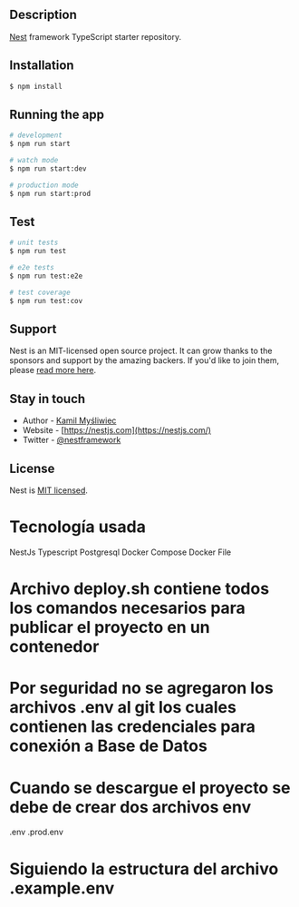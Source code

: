 
## Description

[Nest](https://github.com/nestjs/nest) framework TypeScript starter repository.

## Installation

```bash
$ npm install
```

## Running the app

```bash
# development
$ npm run start

# watch mode
$ npm run start:dev

# production mode
$ npm run start:prod
```

## Test

```bash
# unit tests
$ npm run test

# e2e tests
$ npm run test:e2e

# test coverage
$ npm run test:cov
```

## Support

Nest is an MIT-licensed open source project. It can grow thanks to the sponsors and support by the amazing backers. If you'd like to join them, please [read more here](https://docs.nestjs.com/support).

## Stay in touch

- Author - [Kamil Myśliwiec](https://kamilmysliwiec.com)
- Website - [https://nestjs.com](https://nestjs.com/)
- Twitter - [@nestframework](https://twitter.com/nestframework)

## License

Nest is [MIT licensed](LICENSE).

# Tecnología usada
NestJs
Typescript
Postgresql
Docker Compose
Docker File 

# Archivo deploy.sh contiene todos los comandos necesarios para publicar el proyecto en un contenedor

# Por seguridad no se agregaron los archivos .env al git los cuales contienen las credenciales para conexión a Base de Datos
# Cuando se descargue el proyecto se debe de crear dos archivos env
.env
.prod.env

# Siguiendo la estructura del archivo .example.env
